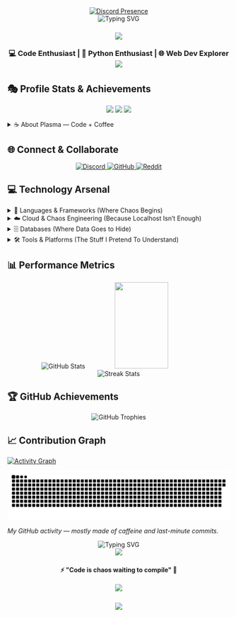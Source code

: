 <div align="center">
  <a href="https://discord.com/users/1190655443832414336">
    <img src="https://lanyard.cnrad.dev/api/1190655443832414336?showDisplayName=true&theme=dark" alt="Discord Presence"/>
  </a>
</div>


<div align="center">
  <img src="https://readme-typing-svg.demolab.com?font=Press+Start+2P&size=34&pause=1000&color=00FFFF&center=true&vCenter=true&width=900&height=200&lines=System%3A+Plasma+Online+%F0%9F%8C%8C;Hi%2C+I'm+Plasma+%E2%9A%A1;Innovating+Through+Chaos+%F0%9F%A7%A9" alt="Typing SVG" />
</div>



<h3 align="center">
  <img src="https://i.imgur.com/0MAtmBh.png" />
  
  💻 Code Enthusiast | 🐍 Python Enthusiast | 🌐 Web Dev Explorer
  <img src="https://i.imgur.com/0MAtmBh.png" />
</h3>

## 🎭 Profile Stats & Achievements
<p align="center">
  <img src="https://api.visitorbadge.io/api/visitors?path=ishaansucksatlife&labelColor=%23001c44&countColor=%232d99ae" />
  <img src="https://img.shields.io/github/followers/ishaansucksatlife?color=2d99ae&style=for-the-badge&logo=github&label=Followers&labelColor=001c44" />
  <img src="https://img.shields.io/github/stars/ishaansucksatlife?color=2d99ae&style=for-the-badge&logo=github&label=Stars&labelColor=001c44" />
</p>

<details>
<summary>☕ About Plasma — Code + Coffee</summary>
<br>

```python
class CoffeePoweredEngineer:
    def __init__(self):
        self.alias = "Plasma"
        self.mood = "Caffeinated & Proscrastinating"
        self.languages = ["Python", "JavaScript", "Node.js"]
        self.frontend_tools = ["HTML", "CSS", "React"]
        self.passion = "Innovating through Chaos"
        self.fuel_source = "☕ Black Coffee (extra shots encouraged)"

    def say_hello(self):
        print("System: Plasma Online ⚡")
        print("Status: Coffee at 100% | Productivity at 0%")
        print("Let’s build something chaotic. And caffeinated.")

plasma = CoffeePoweredEngineer()
plasma.say_hello()
```
- ☕ Currently Brewing : Useful Tools & Experimental Solutions
- 💻 Tools of Choice : VS Code, Terminal, Coffee Mug
- 🔧 Always Building : Automation scripts, CLI tools, and tiny-but-powerful APIs
- ☕ Debugging Method : Espresso-fueled Code Review & Strategic Console Logging
- 🎉 Vibe : "Currently pretending I know what I'm doing (It's not working)."
</details>

## 🌐 Connect & Collaborate
<p align="center">
  <a href="https://discord.gg/HazvsVHxyE"  target="_blank">
    <img src="https://img.shields.io/badge/Discord-%235865F2.svg?style=for-the-badge&logo=discord&logoColor=white" alt="Discord"/>
  </a>
  <a href="https://github.com/ishaansucksatlife" target="_blank">
    <img src="https://img.shields.io/badge/GitHub-%23121011.svg?style=for-the-badge&logo=github&logoColor=white" alt="GitHub"/>
  </a>
  <a href="https://reddit.com/user/ishaansucksatlife"  target="_blank">
  <img src="https://img.shields.io/badge/Reddit-FF4500.svg?style=for-the-badge&logo=reddit&logoColor=white" alt="Reddit"/>
</a>
</a>
</p>

## 💻 Technology Arsenal

<details>
<summary>🧬 Languages & Frameworks (Where Chaos Begins)</summary>
<br>

![JavaScript](https://img.shields.io/badge/javascript-F7DF1E.svg?style=for-the-badge&logo=javascript&logoColor=black)
![Python](https://img.shields.io/badge/python-3776AB.svg?style=for-the-badge&logo=python&logoColor=white)
![TypeScript](https://img.shields.io/badge/typescript-007ACC.svg?style=for-the-badge&logo=typescript&logoColor=white)
![React](https://img.shields.io/badge/react-61DAFB.svg?style=for-the-badge&logo=react&logoColor=black)
![Node.js](https://img.shields.io/badge/node.js-339933.svg?style=for-the-badge&logo=nodedotjs&logoColor=white)
![HTML5](https://img.shields.io/badge/html5-E34F26.svg?style=for-the-badge&logo=html5&logoColor=white)
![CSS3](https://img.shields.io/badge/css3-1572B6.svg?style=for-the-badge&logo=css3&logoColor=white)
![PHP](https://img.shields.io/badge/php-777BB4.svg?style=for-the-badge&logo=php&logoColor=white)
![SQL](https://img.shields.io/badge/sql-003B5C.svg?style=for-the-badge&logo=mysql&logoColor=white)
![Django](https://img.shields.io/badge/django-092E20.svg?style=for-the-badge&logo=django&logoColor=white)
![Kotlin](https://img.shields.io/badge/kotlin-0095D5.svg?style=for-the-badge&logo=kotlin&logoColor=white)
![Ruby](https://img.shields.io/badge/ruby-CC342D.svg?style=for-the-badge&logo=ruby&logoColor=white)
![Lua](https://img.shields.io/badge/lua-2C2D72.svg?style=for-the-badge&logo=lua&logoColor=white)

*_I write code in every language — even the ones that fight back._*

</details>

<details>
<summary>☁️ Cloud & Chaos Engineering (Because Localhost Isn’t Enough)</summary>
<br>

![AWS](https://img.shields.io/badge/AWS-FF9900.svg?style=for-the-badge&logo=amazon-aws&logoColor=white)
![Azure](https://img.shields.io/badge/Azure-0072C6.svg?style=for-the-badge&logo=microsoftazure&logoColor=white)
![GCP](https://img.shields.io/badge/Google-Cloud-4285F4.svg?style=for-the-badge&logo=google-cloud&logoColor=white)
![Cloudflare](https://img.shields.io/badge/Cloudflare-F38020.svg?style=for-the-badge&logo=cloudflare&logoColor=white)
![Heroku](https://img.shields.io/badge/heroku-430098.svg?style=for-the-badge&logo=heroku&logoColor=white)
![Vercel](https://img.shields.io/badge/Vercel-000000.svg?style=for-the-badge&logo=vercel&logoColor=white)
![Netlify](https://img.shields.io/badge/netlify-00C7B7.svg?style=for-the-badge&logo=netlify&logoColor=white)
![GitHub Pages](https://img.shields.io/badge/GitHub-Pages-2b3137.svg?style=for-the-badge&logo=github&logoColor=white)
![Render](https://img.shields.io/badge/render-4A72C4.svg?style=for-the-badge&logo=render&logoColor=white)
![Glitch](https://img.shields.io/badge/glitch-6633CC.svg?style=for-the-badge&logo=glitch&logoColor=white)
![Alibaba Cloud](https://img.shields.io/badge/Alibaba%20Cloud-F80000.svg?style=for-the-badge&logo=alibabacloud&logoColor=white)
![Oracle Cloud](https://img.shields.io/badge/Oracle-Cloud-F80000.svg?style=for-the-badge&logo=oracle&logoColor=white)

*_I host things everywhere. Including sometimes on my fridge via IoT and caffeine._*

</details>

<details>
<summary>🗄️ Databases (Where Data Goes to Hide)</summary>
<br>

![PostgreSQL](https://img.shields.io/badge/postgres-316192.svg?style=for-the-badge&logo=postgresql&logoColor=white)
![MySQL](https://img.shields.io/badge/mysql-4479A1.svg?style=for-the-badge&logo=mysql&logoColor=white)
![MongoDB](https://img.shields.io/badge/MongoDB-4EA94B.svg?style=for-the-badge&logo=mongodb&logoColor=white)
![Redis](https://img.shields.io/badge/redis-DD0031.svg?style=for-the-badge&logo=redis&logoColor=white)
![SQLite](https://img.shields.io/badge/sqlite-003B5C.svg?style=for-the-badge&logo=sqlite&logoColor=white)
![Oracle](https://img.shields.io/badge/Oracle-F80000.svg?style=for-the-badge&logo=oracle&logoColor=white)

*_I store things. Sometimes on purpose._*  
*_Bonus: Has accidentally queried production without WHERE clauses.*  

</details>

<details>
<summary>🛠️ Tools & Platforms (The Stuff I Pretend To Understand)</summary>
<br>

![Git](https://img.shields.io/badge/git-F05032.svg?style=for-the-badge&logo=git&logoColor=white)
![GitHub](https://img.shields.io/badge/github-121011.svg?style=for-the-badge&logo=github&logoColor=white)
![GitLab](https://img.shields.io/badge/gitlab-FCA121.svg?style=for-the-badge&logo=gitlab&logoColor=white)
![Docker](https://img.shields.io/badge/docker-2496ED.svg?style=for-the-badge&logo=docker&logoColor=white)
![Kubernetes](https://img.shields.io/badge/kubernetes-326ce5.svg?style=for-the-badge&logo=kubernetes&logoColor=white)
![VS Code](https://img.shields.io/badge/Visual%20Studio%20Code-0078D7.svg?style=for-the-badge&logo=visualstudiocode&logoColor=white)
![JetBrains](https://img.shields.io/badge/JetBrains-000000.svg?style=for-the-badge&logo=jetbrains&logoColor=white)
![Vercel](https://img.shields.io/badge/Vercel-000000.svg?style=for-the-badge&logo=vercel&logoColor=white)
![Netlify](https://img.shields.io/badge/netlify-00C7B7.svg?style=for-the-badge&logo=netlify&logoColor=white)
![Render](https://img.shields.io/badge/render-4A72C4.svg?style=for-the-badge&logo=render&logoColor=white)
![Heroku](https://img.shields.io/badge/heroku-430098.svg?style=for-the-badge&logo=heroku&logoColor=white)
![Cloudflare](https://img.shields.io/badge/Cloudflare-F38020.svg?style=for-the-badge&logo=cloudflare&logoColor=white)
![Glitch](https://img.shields.io/badge/glitch-6633CC.svg?style=for-the-badge&logo=glitch&logoColor=white)
![CodeSandbox](https://img.shields.io/badge/Codesandbox-49a7c1.svg?style=for-the-badge&logo=codesandbox&logoColor=white)
![Visual Studio](https://img.shields.io/badge/VisualStudio-5C2D91.svg?style=for-the-badge&logo=visual-studio&logoColor=white)

*_I use tools. Some might say too many tools._*  
*_Ctrl+Alt+F5 is my spiritual practice._*

</details>

## 📊 Performance Metrics

<div align="center">
  <img width="49%" height="195px" src="https://github-readme-stats.vercel.app/api?username=ishaansucksatlife&show_icons=true&count_private=true&hide_border=true&title_color=00FFFF&icon_color=00FFFF&text_color=c9d1d9&bg_color=0d1117" alt="GitHub Stats" /> 
  <img width="49%" height="195px" src="https://github-readme-stats.vercel.app/api/top-langs/?username=ishaansucksatlife&layout=compact&hide_border=true&title_color=00FFFF&text_color=c9d1d9&bg_color=0d1117" />
</div>

<div align="center">
  <img height="180em" src="https://github-readme-streak-stats.herokuapp.com/?user=ishaansucksatlife&theme=radical&hide_border=true&stroke=00FFFF&background=0D1117&ring=00FFFF&fire=00FFFF&currStreakLabel=00FFFF" alt="Streak Stats"/>
</div>

## 🏆 GitHub Achievements

<p align="center">
  <img src="https://github-profile-trophy.vercel.app/?username=ishaansucksatlife&theme=radical&no-frame=true&no-bg=true&row=1&column=7" alt="GitHub Trophies"/>
</p>


## 📈 Contribution Graph

[![Activity Graph](https://github-readme-activity-graph.vercel.app/graph?username=ishaansucksatlife&bg_color=0D1117&color=00FFFF&line=00FFFF&point=ffffff&area=true&hide_border=true)](https://github.com/ishaansucksatlife)


<picture>
  <source media="(prefers-color-scheme: dark)" srcset="https://raw.githubusercontent.com/ishaansucksatlife/ishaansucksatlife/output/github-snake-dark.svg" />
  <source media="(prefers-color-scheme: light)" srcset="https://raw.githubusercontent.com/ishaansucksatlife/ishaansucksatlife/output/github-snake.svg" />
  <img alt="github-snake" src="https://raw.githubusercontent.com/ishaansucksatlife/ishaansucksatlife/output/github-snake.svg" />
</picture>


*_My GitHub activity — mostly made of caffeine and last-minute commits._*

<div align="center">
  <img src="https://readme-typing-svg.herokuapp.com?font=Press+Start+2P&size=25&pause=5000&color=00FFFF&center=true&vCenter=true&width=900&height=200&lines=System%3A+Philosophy+Loaded+%E2%9C%85" alt="Typing SVG" />
</div>

<div align="center">
  <img src="https://i.imgur.com/0MAtmBh.png" width="600" />
  <h4>⚡ "Code is chaos waiting to compile" 🧪</h4>
  <img src="https://i.imgur.com/0MAtmBh.png" width="600" />
</div>

<h3 align="center">
  <img src="https://capsule-render.vercel.app/api?type=waving&color=00FFFF&height=150&section=footer" />
</h3>
